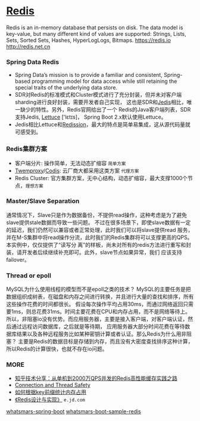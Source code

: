 # [Redis](https://github.com/antirez/redis)
Redis is an in-memory database that persists on disk. The data model is key-value,
but many different kind of values are supported: Strings, Lists, Sets, Sorted Sets,
Hashes, HyperLogLogs, Bitmaps. https://redis.io http://redis.net.cn

### Spring Data Redis
- Spring Data’s mission is to provide a familiar and consistent, Spring-based programming model
for data access while still retaining the special traits of the underlying data store.
- SDR对Redis的标准模式和Cluster模式进行了充分封装，但并未对客户端sharding进行良好封装，需要开发者自己实现，
这也是SDR和[Jedis](https://github.com/xetorthio/jedis)相比，唯一缺少的特性。另外，Redis官网给出了一个
Redis的Java客户端列表，SDR支持Jedis, [Lettuce](https://github.com/lettuce-io/lettuce-core) ['lɛtɪs]，
Spring Boot 2.x默认使用Lettuce。
- Jedis相比Lettuce和[Redission](https://github.com/redisson/redisson)，最大的特点是简单易集成，这从源代码量就可感受到。

### Redis集群方案
- 客户端分片: 操作简单，无法动态扩缩容 `简单方案`
- [Twemproxy](https://github.com/twitter/twemproxy)/[Codis](https://github.com/CodisLabs/codis): 云厂商大都采用这类方案 `代理方案`
- Redis Cluster: 官方集群方案，无中心结构，动态扩缩容，最大支撑1000个节点，`理想方案`

### Master/Slave Separation
通常情况下，Slave只是作为数据备份，不提供read操作，这种考虑是为了避免slave提供stale数据而导致一些问题。
不过在很多场景下，即使slave数据有一定的延迟，我们仍然可以兼容或者正常处理，此时我们可以将slave提供read
服务，并在M-S集群中将read操作分流，此时我们的Redis集群将可以支撑更高的QPS。本实例中，仅仅提供了“读写分
离”的样板，尚未对所有的redis方法进行重写和封装，请开发者后续继续补充即可。此外，slave节点如果异常，我们
应该支持failover。

### Thread or epoll
MySQL为什么使用线程的模型而不是epoll之类的技术？
MySQL的主要任务是把数据组织成树表，在磁盘和内存之间进行转换，并且进行大量的查找和排序，所有这些操作花费的时间都很长。
假设每次操作平均占用30ms，而通过网络返回只需要1ms，则总花费31ms。时间主要花费在CPU和内存占用，而不是网络等待上。
所以，非阻塞io没有优势。而应用服务器，主要是接入客户端，对客户端认证，然后通过远程访问数据库，之后就是等待期，
应用服务器大部分时间花费在等待数据库结果以及各种远程服务比如某种密钥计算或者认证。那么Redis为什么用非阻塞？
主要是Redis的数据目标是存储到内存，而且没有大密度查找排序这种计算，所以Redis的计算很快，也就不存在io问题。

### MORE
- [知乎技术分享：从单机到2000万QPS并发的Redis高性能缓存实践之路](https://blog.csdn.net/javahongxi/article/details/82766742)
- [Connection and Thread Safety](https://blog.csdn.net/javahongxi/article/details/50559829)
- [如何根据key前缀统计内存占用](https://segmentfault.com/q/1010000010575235)
- [《Redis设计与实现》](https://e.jd.com/30189715.html) `e.jd.com`

[whatsmars-spring-boot](https://github.com/javahongxi/whatsmars/tree/master/whatsmars-spring-boot)
[whatsmars-boot-sample-redis](https://github.com/javahongxi/whatsmars/tree/master/whatsmars-spring-boot-samples/whatsmars-boot-sample-redis)